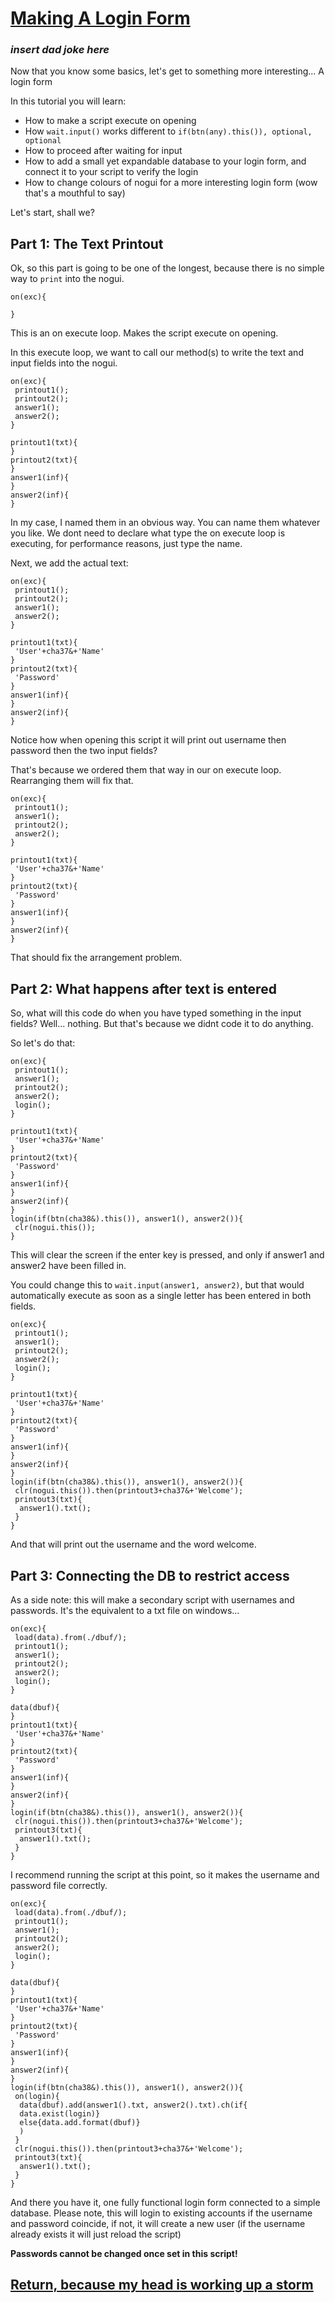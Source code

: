# [Making A Login Form](https://docs.pipewarp.co.uk/SYSlang/#index)

### *insert dad joke here*
Now that you know some basics, let's get to something more interesting...
A login form

In this tutorial you will learn:
* How to make a script execute on opening
* How `wait.input()` works different to `if(btn(any).this()), optional, optional`
* How to proceed after waiting for input
* How to add a small yet expandable database to your login form, and connect it to your script to  verify the login
* How to change colours of nogui for a more interesting login form (wow that's a mouthful to say)

Let's start, shall we?
## Part 1: The Text Printout

Ok, so this part is going to be one of the longest, because there is no simple way to `print` into the nogui.
```
on(exc){

}
```
This is an on execute loop. Makes the script execute on opening.

In this execute loop, we want to call our method(s) to write the text and input fields into the nogui.
```
on(exc){
 printout1();
 printout2();
 answer1();
 answer2();
}

printout1(txt){
}
printout2(txt){
}
answer1(inf){
}
answer2(inf){
}
```

In my case, I named them in an obvious way. You can name them whatever you like.
We dont need to declare what type the on execute loop is executing, for performance reasons, just type the name.

Next, we add the actual text:
```
on(exc){
 printout1();
 printout2();
 answer1();
 answer2();
}

printout1(txt){
 'User'+cha37&+'Name'
}
printout2(txt){
 'Password'
}
answer1(inf){
}
answer2(inf){
}
```

Notice how when opening this script it will print out username then password then the two input fields?

That's because we ordered them that way in our on execute loop. Rearranging them will fix that.
```
on(exc){
 printout1();
 answer1();
 printout2();
 answer2();
}

printout1(txt){
 'User'+cha37&+'Name'
}
printout2(txt){
 'Password'
}
answer1(inf){
}
answer2(inf){
}
```

That should fix the arrangement problem.

## Part 2: What happens after text is entered

So, what will this code do when you have typed something in the input fields?
Well... nothing. But that's because we didnt code it to do anything.

So let's do that:
```
on(exc){
 printout1();
 answer1();
 printout2();
 answer2();
 login();
}

printout1(txt){
 'User'+cha37&+'Name'
}
printout2(txt){
 'Password'
}
answer1(inf){
}
answer2(inf){
}
login(if(btn(cha38&).this()), answer1(), answer2()){
 clr(nogui.this());
}
```
This will clear the screen if the enter key is pressed, and only if answer1 and answer2 have been filled in.

You could change this to `wait.input(answer1, answer2)`, but that would automatically execute as soon as a single letter has been entered in both fields.
```
on(exc){
 printout1();
 answer1();
 printout2();
 answer2();
 login();
}

printout1(txt){
 'User'+cha37&+'Name'
}
printout2(txt){
 'Password'
}
answer1(inf){
}
answer2(inf){
}
login(if(btn(cha38&).this()), answer1(), answer2()){
 clr(nogui.this()).then(printout3+cha37&+'Welcome');
 printout3(txt){
  answer1().txt();
 }
}
```
And that will print out the username and the word welcome.

## Part 3: Connecting the DB to restrict access

As a side note: this will make a secondary script with usernames and passwords. It's the equivalent to a txt file on windows...
```
on(exc){
 load(data).from(./dbuf/);
 printout1();
 answer1();
 printout2();
 answer2();
 login();
}

data(dbuf){
}
printout1(txt){
 'User'+cha37&+'Name'
}
printout2(txt){
 'Password'
}
answer1(inf){
}
answer2(inf){
}
login(if(btn(cha38&).this()), answer1(), answer2()){
 clr(nogui.this()).then(printout3+cha37&+'Welcome');
 printout3(txt){
  answer1().txt();
 }
}
```
I recommend running the script at this point, so it makes the username and password file correctly. 
```
on(exc){
 load(data).from(./dbuf/);
 printout1();
 answer1();
 printout2();
 answer2();
 login();
}

data(dbuf){
}
printout1(txt){
 'User'+cha37&+'Name'
}
printout2(txt){
 'Password'
}
answer1(inf){
}
answer2(inf){
}
login(if(btn(cha38&).this()), answer1(), answer2()){
 on(login){
  data(dbuf).add(answer1().txt, answer2().txt).ch(if{
  data.exist(login)}
  else{data.add.format(dbuf)}
  )
 }
 clr(nogui.this()).then(printout3+cha37&+'Welcome');
 printout3(txt){
  answer1().txt();
 }
}
```
And there you have it, one fully functional login form connected to a simple database.
Please note, this will login to existing accounts if the username and password coincide, if not, it will create a new user (if the username already exists it will just reload the script)

**Passwords cannot be changed once set in this script!**

## [Return, because my head is working up a storm](https://docs.pipewarp.co.uk/SYSlang/#index)
